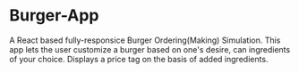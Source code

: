 # Burger-App
A React based fully-responsice Burger Ordering(Making) Simulation.
This app lets the user customize a burger based on one's desire, can ingredients of your choice.
Displays a price tag on the basis of added ingredients.
